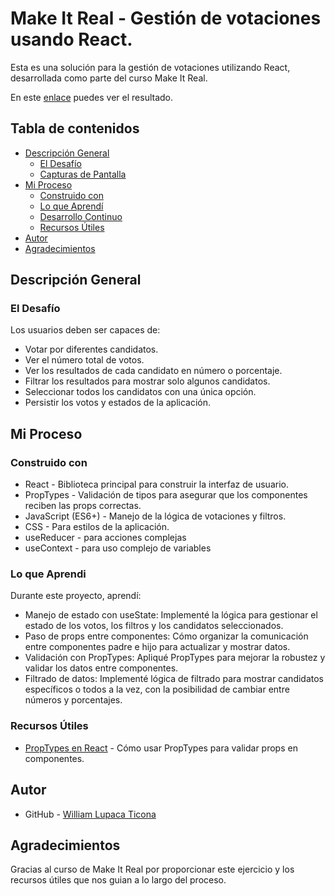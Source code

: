 # Make It Real - Gestión de votaciones usando React.

Esta es una solución para la gestión de votaciones utilizando React, desarrollada como parte del curso Make It Real.

En este [enlace](https://punobootcamper.github.io/votacion-react/) puedes ver el resultado.

## Tabla de contenidos

- [Descripción General](#descripción-general)
  - [El Desafío](#el-desafío)
  - [Capturas de Pantalla](#capturas-de-pantalla)
- [Mi Proceso](#mi-proceso)
  - [Construido con](#construido-con)
  - [Lo que Aprendí](#lo-que-aprendí)
  - [Desarrollo Continuo](#desarrollo-continuo)
  - [Recursos Útiles](#recursos-útiles)
- [Autor](#autor)
- [Agradecimientos](#agradecimientos)

## Descripción General

### El Desafío

Los usuarios deben ser capaces de:

- Votar por diferentes candidatos.
- Ver el número total de votos.
- Ver los resultados de cada candidato en número o porcentaje.
- Filtrar los resultados para mostrar solo algunos candidatos.
- Seleccionar todos los candidatos con una única opción.
- Persistir los votos y estados de la aplicación.

## Mi Proceso

### Construido con

- React - Biblioteca principal para construir la interfaz de usuario.
- PropTypes - Validación de tipos para asegurar que los componentes reciben las props correctas.
- JavaScript (ES6+) - Manejo de la lógica de votaciones y filtros.
- CSS - Para estilos de la aplicación.
- useReducer - para acciones complejas
- useContext - para uso complejo de variables

### Lo que Aprendi

Durante este proyecto, aprendí:

- Manejo de estado con useState: Implementé la lógica para gestionar el estado de los votos, los filtros y los candidatos seleccionados.
- Paso de props entre componentes: Cómo organizar la comunicación entre componentes padre e hijo para actualizar y mostrar datos.
- Validación con PropTypes: Apliqué PropTypes para mejorar la robustez y validar los datos entre componentes.
- Filtrado de datos: Implementé lógica de filtrado para mostrar candidatos específicos o todos a la vez, con la posibilidad de cambiar entre números y porcentajes.

### Recursos Útiles

- [PropTypes en React](https://es.legacy.reactjs.org/docs/typechecking-with-proptypes.html) - Cómo usar PropTypes para validar props en componentes.

## Autor

- GitHub - [William Lupaca Ticona](https://github.com/PunoBootcamper)

## Agradecimientos

Gracias al curso de Make It Real por proporcionar este ejercicio y los recursos útiles que nos guian a lo largo del proceso.
